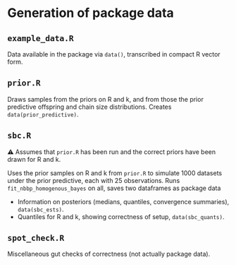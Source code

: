 # Generation of package data

## `example_data.R`
Data available in the package via `data()`, transcribed in compact R vector form.

## `prior.R`
Draws samples from the priors on R and k, and from those the prior predictive offspring and chain size distributions.
Creates `data(prior_predictive)`.

## `sbc.R`
:warning: Assumes that `prior.R` has been run and the correct priors have been drawn for R and k.

Uses the prior samples on R and k from `prior.R` to simulate 1000 datasets under the prior predictive, each with 25 observations.
Runs `fit_nbbp_homogenous_bayes` on all, saves two dataframes as package data
- Information on posteriors (medians, quantiles, convergence summaries), `data(sbc_ests)`.
- Quantiles for R and k, showing correctness of setup, `data(sbc_quants)`.

## `spot_check.R`
Miscellaneous gut checks of correctness (not actually package data).
